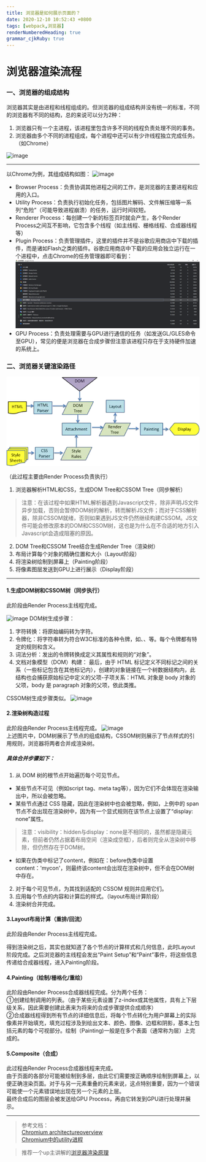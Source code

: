 ```yaml
---
title: 浏览器是如何展示页面的？
date: 2020-12-10 10:52:43 +0800
tags: [webpack,浏览器]
renderNumberedHeading: true
grammar_cjkRuby: true
---
```


# 浏览器渲染流程


### 一、浏览器的组成结构
浏览器其实是由进程和线程组成的。但浏览器的组成结构并没有统一的标准，不同的浏览器有不同的结构，总的来说可以分为2种：
1. 浏览器只有一个主进程，该进程里包含许多不同的线程负责处理不同的事务。
2. 浏览器由多个不同的进程组成，每个进程中还可以有少许线程独立完成任务。（如Chrome）  
  
![image](https://developers.google.com/web/updates/images/inside-browser/part1/browser-arch.png)


---

以Chrome为例，其组成结构如图：
![image](https://developers.google.com/web/updates/images/inside-browser/part1/browser-arch2.png)

- Browser Process：负责协调其他进程之间的工作，是浏览器的主要进程和应用的入口。
- Utility Process：负责执行初始化任务，包括图片解码、文件解压缩等一系列“危险”（可能导致进程崩溃）的任务，运行时间较短。
- Renderer Process：每创建一个新的标签页时就会产生，各个Render Process之间互不影响，它包含多个线程（如主线程、栅格线程、合成器线程等）
- Plugin Process：负责管理插件，这里的插件并不是谷歌应用商店中下载的插件，而是诸如Flash之类的插件。谷歌应用商店中下载的应用会独立运行在一个进程中，点击Chrome的任务管理器即可看到：
![image](/assets/images/chrome_process.jpg)  
- GPU Process：负责处理需要与GPU进行通信的任务（如发送GL/GLES命令至GPU），常见的便是浏览器在合成步骤但注意该进程只存在于支持硬件加速的系统上。


### 二、浏览器关键渲染路径

![渲染过程](/assets/images/renderProcess.jpg)  

（此过程主要由Render Process负责执行）
1. 浏览器解析HTML和CSS，生成DOM Tree和CSSOM Tree（同步解析）
>  注意：在该过程中如果HTML解析器遇到Javascript文件，除非声明JS文件异步加载，否则会暂停DOM树的解析，转而解析JS文件；而对于CSS解析器，除非CSSOM就绪，否则如果遇到JS文件仍然继续构建CSSOM。JS文件可能会修改原本的DOM和CSSOM树，这也是为什么在不合适的地方引入Javascript会造成阻塞的原因。
2. DOM Tree和CSSOM Tree结合生成Render Tree（渲染树）
3. 布局计算每个对象的精确位置和大小（Layout阶段）
4. 将渲染树绘制到屏幕上（Painting阶段）
5. 将像素图层发送到GPU上进行展示（Display阶段）
---

#### 1.生成DOM树和CSSOM树（同步执行）
此阶段由Render Process主线程完成。

![image](https://developers.google.com/web/fundamentals/performance/critical-rendering-path/images/full-process.png)
DOM树生成步骤：
1. 字符转换：将原始编码转为字符。
2. 令牌化：将字符串转为符合W3C标准的各种令牌，如<html>、<head>、<body>等。每个令牌都有特定的规则和含义。
3. 词法分析：发出的令牌转换成定义其属性和规则的“对象”。
4. 文档对象模型（DOM）构建： 最后，由于 HTML 标记定义不同标记之间的关系（一些标记包含在其他标记内），创建的对象链接在一个树数据结构内，此结构也会捕获原始标记中定义的父项-子项关系：HTML 对象是 body 对象的父项，body 是 paragraph 对象的父项，依此类推。

CSSOM树生成步骤类似。
![image](https://developers.google.com/web/fundamentals/performance/critical-rendering-path/images/cssom-construction.png)


#### 2.渲染树构造过程
此阶段由Render Process主线程完成。
![image](https://developers.google.com/web/fundamentals/performance/critical-rendering-path/images/render-tree-construction.png?hl=zh-cn)  
上述图片中，DOM树展示了节点的组成结构，CSSOM树则展示了节点样式的引用规则，浏览器将两者合并成渲染树。
##### 具体合并步骤如下：
1. 从 DOM 树的根节点开始遍历每个可见节点。
-  某些节点不可见（例如script tag、meta tag等），因为它们不会体现在渲染输出中，所以会被忽略。
-  某些节点通过 CSS 隐藏，因此在渲染树中也会被忽略，例如，上例中的 span 节点不会出现在渲染树中，因为有一个显式规则在该节点上设置了“display: none”属性。
> 注意：visibility：hidden与display：none是不相同的，虽然都是隐藏元素，但前者仍然占据着布局空间（渲染成空框），后者则完全从渲染树中移除，但仍然存在于DOM树。

- 如果在伪类中标记了content，例如在：before伪类中设置content：'mycon'，则最终该content会出现在渲染树中，但不会在DOM树中存在。
2. 对于每个可见节点，为其找到适配的 CSSOM 规则并应用它们。
3. 应用每个节点的内容和计算后的样式。（layout布局计算阶段）
4. 渲染树合并完成。

#### 3.Layout布局计算（重排/回流）
此阶段由Render Process主线程完成。  

得到渲染树之后，其实也就知道了各个节点的计算样式和几何信息，此时Layout阶段完成。之后浏览器的主线程会发出“Paint Setup”和“Paint”事件，将这些信息传递给合成器线程，进入Painting阶段。

#### 4.Painting（绘制/栅格化/重绘）
此阶段由Render Process合成器线程完成。分为两个任务：  
①创建绘制调用的列表。（由于某些元素设置了z-index或其他属性，具有上下层级关系，因此需要创建此表来为将来的合成步骤提供合成顺序）  
②合成器线程得到所有节点的详细信息后，将每个节点转化为用户屏幕上的实际像素并开始填充，填充过程涉及到绘出文本、颜色、图像、边框和阴影，基本上包括元素的每个可视部分。绘制（Painting)一般是在多个表面（通常称为层）上完成的。

#### 5.Composite（合成）
此过程由Render Process合成器线程来完成。  
由于页面的各部分可能被绘制到多层，由此它们需要按正确顺序绘制到屏幕上，以便正确渲染页面。对于与另一元素重叠的元素来说，这点特别重要，因为一个错误可能使一个元素错误地出现在另一个元素的上层。  
最终合成后的图层会被发送给GPU Process，再由它转发到GPU进行处理并展示。

---


> 参考文档：  
[Chromium architectureoverview](http://szeged.github.io/sprocket/architecture_overview.html)  
[Chromium中的utility进程](https://gclxry.com/article/chromium-utility-process/  )  

> 推荐一个up主讲解的[浏览器渲染原理](https://www.bilibili.com/video/BV1x54y1B7RE)  

